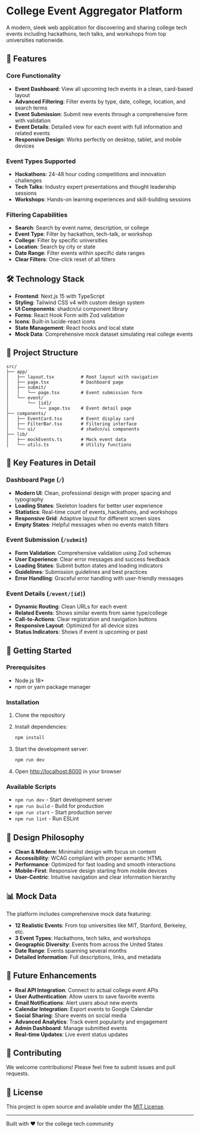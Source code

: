 # College Event Aggregator Platform

A modern, sleek web application for discovering and sharing college tech events including hackathons, tech talks, and workshops from top universities nationwide.

## 🚀 Features

### Core Functionality
- **Event Dashboard**: View all upcoming tech events in a clean, card-based layout
- **Advanced Filtering**: Filter events by type, date, college, location, and search terms
- **Event Submission**: Submit new events through a comprehensive form with validation
- **Event Details**: Detailed view for each event with full information and related events
- **Responsive Design**: Works perfectly on desktop, tablet, and mobile devices

### Event Types Supported
- **Hackathons**: 24-48 hour coding competitions and innovation challenges
- **Tech Talks**: Industry expert presentations and thought leadership sessions
- **Workshops**: Hands-on learning experiences and skill-building sessions

### Filtering Capabilities
- **Search**: Search by event name, description, or college
- **Event Type**: Filter by hackathon, tech-talk, or workshop
- **College**: Filter by specific universities
- **Location**: Search by city or state
- **Date Range**: Filter events within specific date ranges
- **Clear Filters**: One-click reset of all filters

## 🛠️ Technology Stack

- **Frontend**: Next.js 15 with TypeScript
- **Styling**: Tailwind CSS v4 with custom design system
- **UI Components**: shadcn/ui component library
- **Forms**: React Hook Form with Zod validation
- **Icons**: Built-in lucide-react icons
- **State Management**: React hooks and local state
- **Mock Data**: Comprehensive mock dataset simulating real college events

## 📁 Project Structure

```
src/
├── app/
│   ├── layout.tsx          # Root layout with navigation
│   ├── page.tsx            # Dashboard page
│   ├── submit/
│   │   └── page.tsx        # Event submission form
│   └── event/
│       └── [id]/
│           └── page.tsx    # Event detail page
├── components/
│   ├── EventCard.tsx       # Event display card
│   ├── FilterBar.tsx       # Filtering interface
│   └── ui/                 # shadcn/ui components
├── lib/
│   ├── mockEvents.ts       # Mock event data
│   └── utils.ts            # Utility functions
```

## 🎯 Key Features in Detail

### Dashboard Page (`/`)
- **Modern UI**: Clean, professional design with proper spacing and typography
- **Loading States**: Skeleton loaders for better user experience
- **Statistics**: Real-time count of events, hackathons, and workshops
- **Responsive Grid**: Adaptive layout for different screen sizes
- **Empty States**: Helpful messages when no events match filters

### Event Submission (`/submit`)
- **Form Validation**: Comprehensive validation using Zod schemas
- **User Experience**: Clear error messages and success feedback
- **Loading States**: Submit button states and loading indicators
- **Guidelines**: Submission guidelines and best practices
- **Error Handling**: Graceful error handling with user-friendly messages

### Event Details (`/event/[id]`)
- **Dynamic Routing**: Clean URLs for each event
- **Related Events**: Shows similar events from same type/college
- **Call-to-Actions**: Clear registration and navigation buttons
- **Responsive Layout**: Optimized for all device sizes
- **Status Indicators**: Shows if event is upcoming or past

## 🚀 Getting Started

### Prerequisites
- Node.js 18+ 
- npm or yarn package manager

### Installation
1. Clone the repository
2. Install dependencies:
   ```bash
   npm install
   ```

3. Start the development server:
   ```bash
   npm run dev
   ```

4. Open [http://localhost:8000](http://localhost:8000) in your browser

### Available Scripts
- `npm run dev` - Start development server
- `npm run build` - Build for production
- `npm run start` - Start production server
- `npm run lint` - Run ESLint

## 🎨 Design Philosophy

- **Clean & Modern**: Minimalist design with focus on content
- **Accessibility**: WCAG compliant with proper semantic HTML
- **Performance**: Optimized for fast loading and smooth interactions
- **Mobile-First**: Responsive design starting from mobile devices
- **User-Centric**: Intuitive navigation and clear information hierarchy

## 📊 Mock Data

The platform includes comprehensive mock data featuring:
- **12 Realistic Events**: From top universities like MIT, Stanford, Berkeley, etc.
- **3 Event Types**: Hackathons, tech talks, and workshops
- **Geographic Diversity**: Events from across the United States
- **Date Range**: Events spanning several months
- **Detailed Information**: Full descriptions, links, and metadata

## 🔮 Future Enhancements

- **Real API Integration**: Connect to actual college event APIs
- **User Authentication**: Allow users to save favorite events
- **Email Notifications**: Alert users about new events
- **Calendar Integration**: Export events to Google Calendar
- **Social Sharing**: Share events on social media
- **Advanced Analytics**: Track event popularity and engagement
- **Admin Dashboard**: Manage submitted events
- **Real-time Updates**: Live event status updates

## 🤝 Contributing

We welcome contributions! Please feel free to submit issues and pull requests.

## 📄 License

This project is open source and available under the [MIT License](LICENSE).

---

Built with ❤️ for the college tech community
